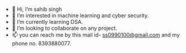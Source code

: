 - 👋 Hi, I’m sahib singh
- 👀 I’m interested in machine learning and cyber security.
- 🌱 I’m currently learning DSA.
- 💞️ I’m looking to collaborate on any project.
- 📫 you can reach me by this mail id- ss0990100@gmail.com and my phone no. 8393880077.

<!---
sahib139/sahib139 is a ✨ special ✨ repository because its `README.md` (this file) appears on your GitHub profile.
You can click the Preview link to take a look at your changes.
--->
